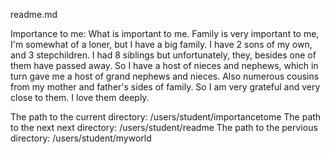 readme.md


Importance to me: What is important to me. Family is very important to me, 
I'm somewhat of a loner, but I have a big family. I have 2 sons of my own, 
and 3 stepchildren. I had 8 siblings but unfortunately, they, besides one 
of them have passed away. So I have a host of nieces and nephews, which in 
turn gave me a host of grand nephews and nieces. Also numerous cousins 
from  my mother and father's sides of family. So I am very grateful and 
very close to them. I love them deeply.

The path to the current directory: /users/student/importancetome
The path to the next next directory: /users/student/readme
The path to the pervious directory: /users/student/myworld
